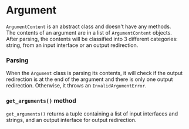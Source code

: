 # Argument

`ArgumentContent` is an abstract class and doesn't have any methods.  
The contents of an argument are in a list of `ArgumentContent` objects.   
After parsing, the contents will be classified into 3 different categories: string, from an input interface or an output
redirection.

### Parsing
When the `Argument` class is parsing its contents, it will check if the output redirection is at the end of the argument
and there is only one output redirection. Otherwise, it throws an `InvalidArgumentError`.

### `get_arguments()` method
`get_arguments()` returns a tuple containing a list of input interfaces and strings, and an output interface for output
redirection.